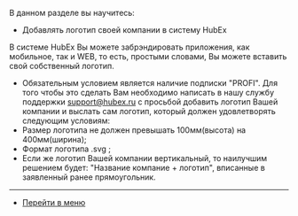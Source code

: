 В данном разделе вы научитесь:
- Добавлять логотип своей компании в систему HubEx


В системе HubEx Вы можете забрэндировать приложения, как мобильное, так и WEB, то есть, простыми словами, Вы можете вставить свой собственный логотип.
- Обязательным условием является наличие подписки "PROFI".
Для того чтобы это сделать Вам необходимо написать в нашу службу поддержки support@hubex.ru с просьбой добавить логотип Вашей компании и выслать сам логотип, который должен удовлетворять следующим условиям:
- Размер логотипа не должен превышать 100мм(высота) на 400мм(ширина);
- Формат логотипа .svg ;
- Если же логотип Вашей компании вертикальный, то наилучшим решением будет: "Название компание + логотип", вписанные в заявленный ранее прямоугольник.


___
- [Перейти в меню](http://wiki.hubex.ru)
